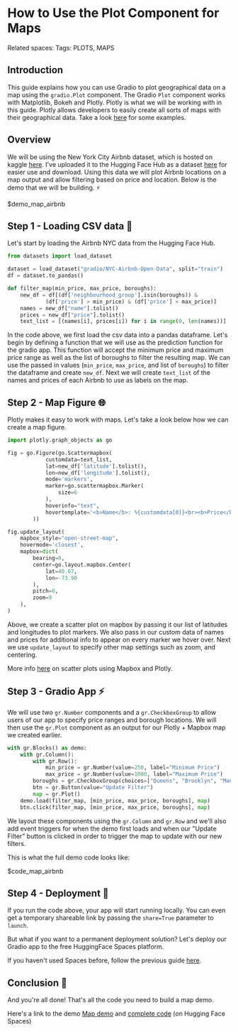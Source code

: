 # How to Use the Plot Component for Maps

Related spaces:
Tags: PLOTS, MAPS

## Introduction

This guide explains how you can use Gradio to plot geographical data on a map using the `gradio.Plot` component. The Gradio `Plot` component works with Matplotlib, Bokeh and Plotly. Plotly is what we will be working with in this guide. Plotly allows developers to easily create all sorts of maps with their geographical data. Take a look [here](https://plotly.com/python/maps/) for some examples.

## Overview

We will be using the New York City Airbnb dataset, which is hosted on kaggle [here](https://www.kaggle.com/datasets/dgomonov/new-york-city-airbnb-open-data). I've uploaded it to the Hugging Face Hub as a dataset [here](https://huggingface.co/datasets/gradio/NYC-Airbnb-Open-Data) for easier use and download. Using this data we will plot Airbnb locations on a map output and allow filtering based on price and location. Below is the demo that we will be building. ⚡️

$demo_map_airbnb

## Step 1 - Loading CSV data 💾

Let's start by loading the Airbnb NYC data from the Hugging Face Hub.

```python
from datasets import load_dataset

dataset = load_dataset("gradio/NYC-Airbnb-Open-Data", split="train")
df = dataset.to_pandas()

def filter_map(min_price, max_price, boroughs):
    new_df = df[(df['neighbourhood_group'].isin(boroughs)) & 
            (df['price'] > min_price) & (df['price'] < max_price)]
    names = new_df["name"].tolist()
    prices = new_df["price"].tolist()
    text_list = [(names[i], prices[i]) for i in range(0, len(names))]
```

In the code above, we first load the csv data into a pandas dataframe. Let's begin by defining a function that we will use as the prediction function for the gradio app. This function will accept the minimum price and maximum price range as well as the list of boroughs to filter the resulting map. We can use the passed in values (`min_price`, `max_price`, and list of `boroughs`) to filter the dataframe and create `new_df`. Next we will create `text_list` of the names and prices of each Airbnb to use as labels on the map.

## Step 2 - Map Figure 🌐

Plotly makes it easy to work with maps. Let's take a look below how we can create a map figure.

```python
import plotly.graph_objects as go

fig = go.Figure(go.Scattermapbox(
            customdata=text_list,
            lat=new_df['latitude'].tolist(),
            lon=new_df['longitude'].tolist(),
            mode='markers',
            marker=go.scattermapbox.Marker(
                size=6
            ),
            hoverinfo="text",
            hovertemplate='<b>Name</b>: %{customdata[0]}<br><b>Price</b>: $%{customdata[1]}'
        ))

fig.update_layout(
    mapbox_style="open-street-map",
    hovermode='closest',
    mapbox=dict(
        bearing=0,
        center=go.layout.mapbox.Center(
            lat=40.67,
            lon=-73.90
        ),
        pitch=0,
        zoom=9
    ),
)
```

Above, we create a scatter plot on mapbox by passing it our list of latitudes and longitudes to plot markers.  We also pass in our custom data of names and prices for additional info to appear on every marker we hover over. Next we use `update_layout` to specify other map settings such as zoom, and centering.

More info [here](https://plotly.com/python/scattermapbox/) on scatter plots using Mapbox and Plotly.

## Step 3 - Gradio App ⚡️

We will use two `gr.Number` components and a `gr.CheckboxGroup` to allow users of our app to specify price ranges and borough locations. We will then use the `gr.Plot` component as an output for our Plotly + Mapbox map we created earlier.

```python
with gr.Blocks() as demo:
    with gr.Column():
        with gr.Row():
            min_price = gr.Number(value=250, label="Minimum Price")
            max_price = gr.Number(value=1000, label="Maximum Price")
        boroughs = gr.CheckboxGroup(choices=["Queens", "Brooklyn", "Manhattan", "Bronx", "Staten Island"], value=["Queens", "Brooklyn"], label="Select Boroughs:")
        btn = gr.Button(value="Update Filter")
        map = gr.Plot()
    demo.load(filter_map, [min_price, max_price, boroughs], map)
    btn.click(filter_map, [min_price, max_price, boroughs], map)
```

We layout these components using the `gr.Column` and `gr.Row` and we'll also add event triggers for when the demo first loads and when our "Update Filter" button is clicked in order to trigger the map to update with our new filters.

This is what the full demo code looks like:

$code_map_airbnb

## Step 4 - Deployment 🤗

If you run the code above, your app will start running locally.
You can even get a temporary shareable link by passing the `share=True` parameter to `launch`.

But what if you want to a permanent deployment solution?
Let's deploy our Gradio app to the free HuggingFace Spaces platform.

If you haven't used Spaces before, follow the previous guide [here](/using_hugging_face_integrations).

## Conclusion 🎉

And you're all done! That's all the code you need to build a map demo.

Here's a link to the demo [Map demo](https://huggingface.co/spaces/gradio/map_airbnb) and [complete code](https://huggingface.co/spaces/gradio/map_airbnb/blob/main/run.py) (on Hugging Face Spaces)
